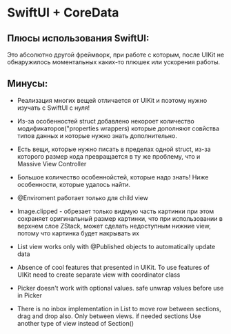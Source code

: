 #  SwiftUI + CoreData

  ## Плюсы использования SwiftUI: 
  Это абсолютно другой фреймворк, при работе с которым, после UIKit не обнаружилось моментальных каких-то плюшек или ускорения работы.
  
   ## Минусы:
  - Реализация многих вещей отличается от UIKit и поэтому нужно изучать с SwiftUI с нуля!
  - Из-за особенностей struct добавлено некороет количество модификаторов("properties wrappers) которые дополняют совйства типов данных и которые нужно знать дополнительно.
  - Есть вещи, которые нужно писать в пределах одной struct, из-за которого размер кода превращается в ту же проблему, что и Massive View Controller  
  
  - Большое количество особеннойстей, которые надо знать! Ниже особенности, которые удалось найти. 
  
 - @Enviroment работает только для child view
 - Image.clipped - обрезает только видмую часть картинки при этом сохраняет оригинальный размер картинки, что при использовании в верхнем слое ZStack, может сделать недоступным нижние view, потому что картинка будет накрывать их
 - List view works only with @Published objects to automatically update data
 - Absence of cool features that presented in UIKit. To use features of UIKit need to create separate view with coordinator class
 - Picker doesn't work with optional values. safe unwrap values before use in Picker
 - There is no inbox implementation in List to move row between sections, drag and drop also. Only between views. if needed sections Use another type of view instead of Section()
  

